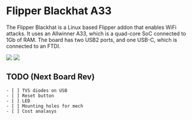 # Flipper Blackhat A33

The Flipper Blackhat is a Linux based Flipper addon that enables WiFi attacks. It uses an Allwinner A33, which is a quad-core SoC connected to 1Gb of RAM. The board has two USB2 ports, and one USB-C, which is connected to an FTDI.

![](img/blackhat.JPG)
![](img/blackhat)

## TODO (Next Board Rev)

    - [ ] TVS diodes on USB
    - [ ] Reset button
    - [ ] LED
    - [ ] Mounting holes for mech
    - [ ] Cost analasys
